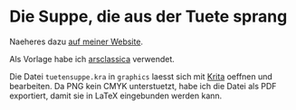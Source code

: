 # Die Suppe, die aus der Tuete sprang

Naeheres dazu [auf meiner Website][web].

Als Vorlage habe ich [arsclassica][] verwendet.

Die Datei `tuetensuppe.kra` in `graphics` laesst sich mit [Krita][]
oeffnen und bearbeiten.
Da PNG kein CMYK unterstuetzt, habe ich die Datei als PDF exportiert,
damit sie in LaTeX eingebunden werden kann.

[web]: http://yhaupenthal.org/1439413055.htm
[arsclassica]: https://www.ctan.org/pkg/arsclassica
[Krita]: https://krita.org/
